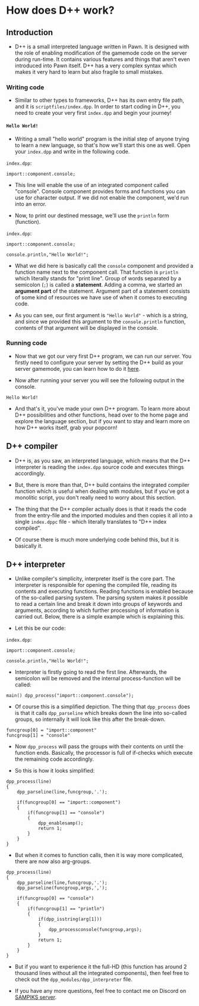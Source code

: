 # How does D++ work?

## Introduction

- D++ is a small interpreted language written in Pawn. It is designed with the role of enabling modification of the gamemode code on the server during run-time. It contains various features and things that aren't even introduced into Pawn itself. D++ has a very complex syntax which makes it very hard to learn but also fragile to small mistakes.

### Writing code

- Similar to other types to frameworks, D++ has its own entry file path, and it is `scriptfiles/index.dpp`. In order to start coding in D++, you need to create your very first `index.dpp` and begin your journey!

#### `Hello World!`

- Writing a small "hello world" program is the initial step of anyone trying to learn a new language, so that's how we'll start this one as well. Open your `index.dpp` and write in the following code.

`index.dpp`:
```pawn
import::component.console;
```

- This line will enable the use of an integrated component called "console". Console component provides forms and functions you can use for character output. If we did not enable the component, we'd run into an error.

- Now, to print our destined message, we'll use the `println` form (function).

`index.dpp`:
```pawn
import::component.console;

console.println,"Hello World!";
```

- What we did here is basically call the `console` component and provided a function name next to the component call. That function is `println` which literally stands for "print line". Group of words separated by a semicolon (`;`) is called a **statement**. Adding a comma, we started an **argument part** of the statement. Argument part of a statement consists of some kind of resources we have use of when it comes to executing code.

- As you can see, our first argument is `"Hello World"` - which is a string, and since we provided this argument to the `console.println` function, contents of that argument will be displayed in the console.

### Running code 

- Now that we got our very first D++ program, we can run our server. You firstly need to configure your server by setting the D++ build as your server gamemode, you can learn how to do it [here](https://google.com). 

- Now after running your server you will see the following output in the console.

```
Hello World!
```

- And that's it, you've made your own D++ program. To learn more about D++ possibilities and other functions, head over to the home page and explore the language section, but if you want to stay and learn more on how D++ works itself, grab your popcorn! 

## D++ compiler

- D++ is, as you saw, an interpreted language, which means that the D++ interpreter is reading the `index.dpp` source code and executes things accordingly.

- But, there is more than that, D++ build contains the integrated compiler function which is useful when dealing with modules, but if you've got a monolitic script, you don't really need to worry about this section.

- The thing that the D++ compiler actually does is that it reads the code from the entry-file and the imported modules and then copies it all into a single `index.dppc` file - which literally translates to "D++ index compiled".

- Of course there is much more underlying code behind this, but it is basically it.

## D++ interpreter

- Unlike compiler's simplicity, interpreter itself is the core part. The interpreter is responsible for opening the compiled file, reading its contents and executing functions. Reading functions is enabled because of the so-called parsing system. The parsing system makes it possible to read a certain line and break it down into groups of keywords and arguments, according to which further processing of information is carried out. Below, there is a simple example which is explaining this.

- Let this be our code:

`index.dpp`:
```pawn
import::component.console;

console.println,"Hello World!";
```

- Interpreter is firstly going to read the first line. Afterwards, the semicolon will be removed and the internal process-function will be called:

```pawn
main() dpp_process("import::component.console");
```

- Of course this is a simplified depiction. The thing that `dpp_process` does is that it calls `dpp_parseline` which breaks down the line into so-called groups, so internally it will look like this after the break-down.

```
funcgroup[0] = "import::component"
funcgroup[1] = "console"
```

- Now `dpp_process` will pass the groups with their contents on until the function ends. Basically, the processor is full of if-checks which execute the remaining code accordingly.

- So this is how it looks simplified:

```pawn
dpp_process(line)
{
	dpp_parseline(line,funcgroup,'.');

	if(funcgroup[0] == "import::component")
	{
		if(funcgroup[1] == "console")
		{
			dpp_enablesamp();
			return 1;
		}
	}
}
```

- But when it comes to function calls, then it is way more complicated, there are now also arg-groups.

```pawn
dpp_process(line)
{
	dpp_parseline(line,funcgroup,'.');
	dpp_parseline(funcgroup,args,',');

	if(funcgroup[0] == "console")
	{
		if(funcgroup[1] == "println")
		{
			if(dpp_isstring(arg[1]))
			{
				dpp_processconsole(funcgroup,args);
			}
			return 1;
		}
	}
}
```

- But if you want to experience it the full-HD (this function has around 2 thousand lines without all the integrated components), then feel free to check out the `dpp_modules/dpp_interpreter` file.

- If you have any more questions, feel free to contact me on Discord on [SAMPIKS server](https://discord.gg/2KyPR4BQ5a). 